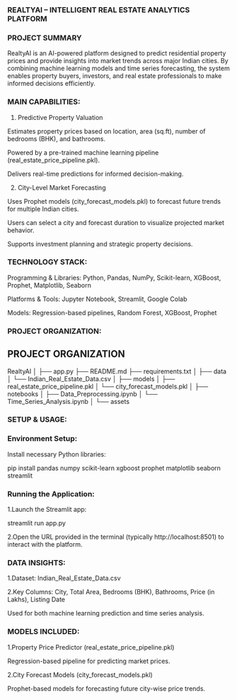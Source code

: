### REALTYAI – INTELLIGENT REAL ESTATE ANALYTICS PLATFORM

### PROJECT SUMMARY

RealtyAI is an AI-powered platform designed to predict residential property prices and provide insights into market trends across major Indian cities. By combining machine learning models and time series forecasting, the system enables property buyers, investors, and real estate professionals to make informed decisions efficiently.

### MAIN CAPABILITIES:

1. Predictive Property Valuation

Estimates property prices based on location, area (sq.ft), number of bedrooms (BHK), and bathrooms.

Powered by a pre-trained machine learning pipeline (real_estate_price_pipeline.pkl).

Delivers real-time predictions for informed decision-making.

2. City-Level Market Forecasting

Uses Prophet models (city_forecast_models.pkl) to forecast future trends for multiple Indian cities.

Users can select a city and forecast duration to visualize projected market behavior.

Supports investment planning and strategic property decisions.


### TECHNOLOGY STACK:

Programming & Libraries: Python, Pandas, NumPy, Scikit-learn, XGBoost, Prophet, Matplotlib, Seaborn

Platforms & Tools: Jupyter Notebook, Streamlit, Google Colab

Models: Regression-based pipelines, Random Forest, XGBoost, Prophet


### PROJECT ORGANIZATION:

## PROJECT ORGANIZATION

RealtyAI
│
├── app.py
├── README.md
├── requirements.txt
│
├── data
│   └── Indian_Real_Estate_Data.csv
│
├── models
│   ├── real_estate_price_pipeline.pkl
│   └── city_forecast_models.pkl
│
├── notebooks
│   ├── Data_Preprocessing.ipynb
│   └── Time_Series_Analysis.ipynb
│
└── assets

### SETUP & USAGE:

### Environment Setup:

Install necessary Python libraries:

pip install pandas numpy scikit-learn xgboost prophet matplotlib seaborn streamlit

### Running the Application:

1.Launch the Streamlit app:

streamlit run app.py

2.Open the URL provided in the terminal (typically http://localhost:8501) to interact with the platform.


### DATA INSIGHTS:

1.Dataset: Indian_Real_Estate_Data.csv

2.Key Columns: City, Total Area, Bedrooms (BHK), Bathrooms, Price (in Lakhs), Listing Date

Used for both machine learning prediction and time series analysis.


### MODELS INCLUDED:

1.Property Price Predictor (real_estate_price_pipeline.pkl)

Regression-based pipeline for predicting market prices.

2.City Forecast Models (city_forecast_models.pkl)

Prophet-based models for forecasting future city-wise price trends.
